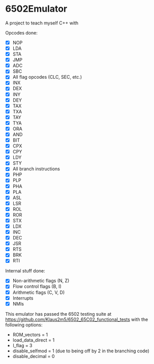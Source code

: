# 6502Emulator
 A project to teach myself C++ with
  
Opcodes done:
 - [x] NOP
 - [x] LDA
 - [x] STA
 - [x] JMP
 - [x] ADC
 - [x] SBC
 - [x] All flag opcodes (CLC, SEC, etc.)
 - [x] INX
 - [x] DEX
 - [x] INY
 - [x] DEY
 - [x] TAX
 - [x] TXA
 - [x] TAY
 - [x] TYA
 - [x] ORA
 - [x] AND
 - [x] BIT
 - [x] CPX
 - [x] CPY
 - [x] LDY
 - [x] STY
 - [x] All branch instructions
 - [x] PHP
 - [x] PLP
 - [x] PHA
 - [x] PLA
 - [x] ASL
 - [x] LSR
 - [x] ROL
 - [x] ROR
 - [x] STX
 - [x] LDX
 - [x] INC
 - [x] DEC
 - [x] JSR
 - [x] RTS
 - [x] BRK
 - [x] RTI
 
Internal stuff done:
 - [x] Non-arithmetic flags (N, Z)
 - [x] Flow control flags (B, I)
 - [x] Arithmetic flags (C, V, D)
 - [x] Interrupts
 - [x] NMIs
 
This emulator has passed the 6502 testing suite at https://github.com/Klaus2m5/6502_65C02_functional_tests with the following options:
 - ROM_vectors = 1
 - load_data_direct = 1
 - I_flag = 3
 - disable_selfmod = 1 (due to being off by 2 in the branching code)
 - disable_decimal = 0